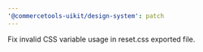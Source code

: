```yaml
---
'@commercetools-uikit/design-system': patch
---
```


Fix invalid CSS variable usage in reset.css exported file.

